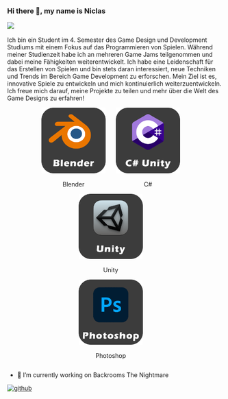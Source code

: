 ### Hi there 👋, my name is Niclas
![](https://arturssmirnovs.github.io/github-profile-readme-generator/images/banner.png)

Ich bin ein Student im 4. Semester des Game Design und Development Studiums mit einem Fokus auf das Programmieren von Spielen. Während meiner Studienzeit habe ich an mehreren Game Jams teilgenommen und dabei meine Fähigkeiten weiterentwickelt. Ich habe eine Leidenschaft für das Erstellen von Spielen und bin stets daran interessiert, neue Techniken und Trends im Bereich Game Development zu erforschen. Mein Ziel ist es, innovative Spiele zu entwickeln und mich kontinuierlich weiterzuentwickeln. Ich freue mich darauf, meine Projekte zu teilen und mehr über die Welt des Game Designs zu erfahren!
<div align="center">
  <div style="display: inline-block; margin-right: 20px;">
    <img src="https://github.com/kingnic/kingnic/raw/main/Blender.png" alt="Blender" width="150" />
    <p style="text-align: center;">Blender</p>
  </div>
  <div style="display: inline-block; margin-right: 20px;">
    <img src="https://github.com/kingnic/kingnic/raw/main/C%23.png" alt="C#" width="150" />
    <p style="text-align: center;">C#</p>
  </div>
  <div style="display: inline-block; margin-right: 20px;">
    <img src="https://github.com/kingnic/kingnic/raw/main/Unity.png" alt="Unity" width="150" />
    <p style="text-align: center;">Unity</p>
  </div>
</div>

<div align="center">
  <div style="display: inline-block; margin-right: 20px;">
    <img src="https://github.com/kingnic/kingnic/raw/main/PS.png" alt="Photoshop" width="150" />
    <p style="text-align: center;">Photoshop</p>
  </div>
</div>

- 🔭 I’m currently working on Backrooms The Nightmare 


[<img src='https://cdn.jsdelivr.net/npm/simple-icons@3.0.1/icons/github.svg' alt='github' height='40'>](https://github.com/kingnic)  

